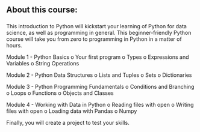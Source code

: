 ## About this course:
###
This introduction to Python will kickstart your learning of Python for data science, as well as programming in general. This beginner-friendly Python course will take you from zero to programming in Python in a matter of hours.

Module 1 - Python Basics
o	Your first program
o	Types
o	Expressions and Variables
o	String Operations

Module 2 - Python Data Structures
o	Lists and Tuples
o	Sets
o	Dictionaries

Module 3 - Python Programming Fundamentals
o	Conditions and Branching
o	Loops
o	Functions
o	Objects and Classes

Module 4 - Working with Data in Python
o	Reading files with open
o	Writing files with open
o	Loading data with Pandas
o	Numpy 

Finally, you will create a project to test your skills.
###
